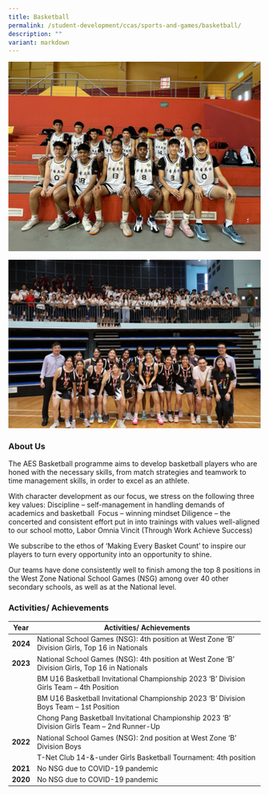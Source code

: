 ```yaml
---
title: Basketball
permalink: /student-development/ccas/sports-and-games/basketball/
description: ""
variant: markdown
---
```

![B Division Boys West Zone 2024](/images/B_Division_Boys_West_Zone_2024.jpg)

![B Division Girls West Zone 2024](/images/B_Division_Girls_West_Zone_2024.jpg)

### About Us

The AES Basketball programme aims to develop basketball players who are honed with the necessary skills, from match strategies and teamwork to time management skills, in order to excel as an athlete. 

With character development as our focus, we stress on the following three key values:
Discipline – self-management in handling demands of academics and basketball 
Focus – winning mindset
Diligence – the concerted and consistent effort put in into trainings with values well-aligned to our school motto, Labor Omnia Vincit (Through Work Achieve Success)

We subscribe to the ethos of ‘Making Every Basket Count’ to inspire our players to turn every opportunity into an opportunity to shine.

Our teams have done consistently well to finish among the top 8 positions in the West Zone National School Games (NSG) among over 40 other secondary schools, as well as at the National level.

### Activities/ Achievements



| Year| Activities/ Achievements | 
| -------- | -------- | 
| **2024**   |  National School Games (NSG): 4th position at West Zone ‘B’ Division Girls, Top 16 in Nationals   | 
| **2023**   |  National School Games (NSG): 4th position at West Zone ‘B’ Division Girls, Top 16 in Nationals   | 
|  |  BM U16 Basketball Invitational Championship 2023 ‘B’ Division Girls Team – 4th Position   | 
|  |  BM U16 Basketball Invitational Championship 2023 ‘B’ Division Boys Team – 1st Position   | 
|  |  Chong Pang Basketball Invitational Championship 2023 ‘B’ Division Girls Team – 2nd Runner-Up   | 
| **2022**   | National School Games (NSG): 2nd position at West Zone ‘B’ Division Boys  | 
|  |  T-Net Club 14-&-under Girls Basketball Tournament: 4th position  | 
| **2021**   |  No NSG due to COVID-19 pandemic  | 
| **2020**   |  No NSG due to COVID-19 pandemic  |